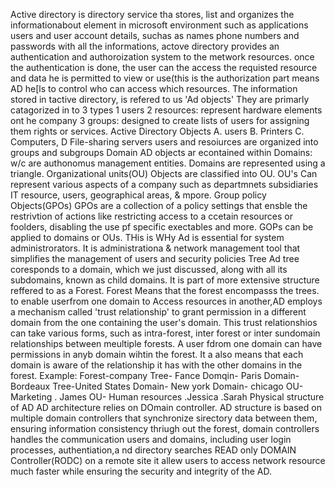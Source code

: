 Active directory is directory service tha stores, list and organizes the informationabout element in microsoft environment such as applications users and user account details, suchas
as names phone numbers and passwords with all the informations, actove directory provides an authentication and authoroization system to the metwork resources. 
once the authentication is done, the user can the access the requisted  resource and data he is permitted to view or use(this is the authorization part means AD he[ls to control 
who can access which resources.
The information stored in tactive directory, is refered to us 'Ad objects' 
They are primarly catagorized in to 3 types
1 users
2 resources: represent hardware elements ont he company
3 groups: designed to create lists of users for assigning them rights or services. 
                Active Directory Objects
             A. users
             B. Printers
             C. Computers,
             D File-sharing servers
users and resoiurces are organized into groups and subgroups
                                           Domain
 AD objects ar econtained within Domains: w/c are authonomus management entities.
 Domains are represented using a triangle. 
                                      Organizational units(OU)
 Objects are classified into OU. OU's Can represent various aspects of a company such as departmnets subsidiaries IT resource, users, geographical areas, & mpore.
                                    Group policy Objects(GPOs)
GPOs are a collection of a policy settings that ensble the restrivtion of actions like restricting access to a ccetain resources or foolders, disabling the use pf specific
exectables and more. GOPs can be applied to domains or OUs. THis is WHy Ad is essential for system administrorators. It is administrationa & network management tool that 
simplifies the management of users and security policies
                                       Tree
Ad tree coresponds to a domain, which we just discussed, along with all its subdomains, known as child domains. It is part of more extensive structure reffered to as a 
Forest.
                                     Forest
Means that the forest encompasss the trees. to enable userfrom one domain to Access resources in another,AD employs  a mechanism called 'trust relationship' to grant permission
in a different domain from the one containing the user's domain. This trust relationshios can take various forms, such as intra-forest, inter forest or inter sundomain relationships
between meultiple forests. A user fdrom one domain can have permissions in anyb domain wihtin the forest. It a also means that each domain is aware of the relationship it has
with the other domains in the forest. 
Example:
                            Forest-company
                              Tree- Fance
                                Domqin- Paris
                                Domain- Bordeaux
                              Tree-United States
                                Domain- New york
                                Domain- chicago
                                  OU-Marketing
                                    . James
                                  OU- Human resources
                                    .Jessica
                                    .Sarah
      Physical structure of AD
AD architecture relies on DOmain controller. AD structure is based on multiple domain controllers that synchronize sirectory data between them, ensuring information consistency
thriugh out the forest, domain controllers handles the communication users and domains, including user login processes, authentiation,a nd directory searches
         READ only DOMAIN Controller(RODC)
on a remote site it allew users to access network resource much faster while ensuring the security and integrity of the AD.


         


















                                          
             

